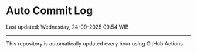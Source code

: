 # Auto Commit Log

Last updated: Wednesday, 24-09-2025 09:54 WIB

---

This repository is automatically updated every hour using GitHub Actions.

